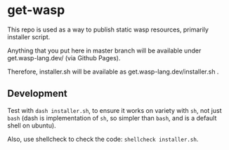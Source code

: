 # get-wasp

This repo is used as a way to publish static wasp resources, primarily installer script.

Anything that you put here in master branch will be available under get.wasp-lang.dev/ (via Github Pages).

Therefore, installer.sh will be available as get.wasp-lang.dev/installer.sh .

## Development

Test with `dash installer.sh`, to ensure it works on variety with `sh`, not just `bash` (dash is implementation of `sh`, so simpler than `bash`, and is a default shell on ubuntu).

Also, use shellcheck to check the code: `shellcheck installer.sh`.
